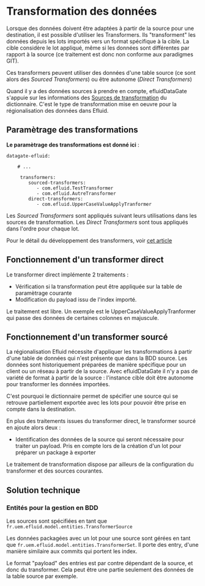 # Transformation des données

Lorsque des données doivent être adaptées à partir de la source pour une destination, il est possible d'utiliser les Transformers. Ils "transforment" les données depuis les lots importés vers un format spécifique à la cible. La cible considère le lot appliqué, même si les données sont différentes par rapport à la source (ce traitement est donc non conforme aux paradigmes GIT). 

Ces transformers peuvent utiliser des données d'une table source (ce sont alors des *Sourced Transformers*) ou être autonome (*Direct Transformers*)

Quand il y a des données sources à prendre en compte, efluidDataGate s'appuie sur les informations des [Sources de transformation](transformer-source.md) du dictionnaire. C'est le type de transformation mise en oeuvre pour la régionalisation des données dans Efluid.

## Paramètrage des transformations

**Le paramètrage des transformations est donné ici** : 

```
datagate-efluid:

    # ...

     transformers:
        sourced-transformers:
           - com.efluid.TestTransformer
           - com.efluid.AutreTransformer
        direct-transformers:
           - com.efluid.UpperCaseValueApplyTranformer  
```

Les *Sourced Transformers* sont appliqués suivant leurs utilisations dans les sources de transformation. Les *Direct Transformers* sont tous appliqués dans l'ordre pour chaque lot.

Pour le détail du développement des transformers, voir [cet article](transformer-develop.md)

## Fonctionnement d'un transformer direct

Le transformer direct implémente 2 traitements :

* Vérification si la transformation peut être appliquée sur la table de paramètrage courante
* Modification du payload issu de l'index importé.

Le traitement est libre. Un exemple est le UpperCaseValueApplyTranformer qui passe des données de certaines colonnes en majuscule.

## Fonctionnement d'un transformer sourcé

La régionalisation Efluid nécessite d'appliquer les transformations à partir d'une table de données qui n'est présente que dans la BDD source. Les données sont historiquement préparées de manière spécifique pour un client ou un réseau à partir de la source. Avec efluidDataGate il n'y a pas de variété de format à partir de la source : l'instance cible doit être autonome pour transformer les données importées.

C'est pourquoi le dictionnaire permet de spécifier une source qui se retrouve partiellement exportée avec les lots pour pouvoir être prise en compte dans la destination.

En plus des traitements issues du transformer direct, le transformer sourcé en ajoute alors deux :

* Identification des données de la source qui seront nécessaire pour traiter un payload. Pris en compte lors de la création d'un lot pour préparer un package à exporter

Le traitement de transformation dispose par ailleurs de la configuration du transformer et des sources courantes.

## Solution technique

### Entités pour la gestion en BDD

Les sources sont spécifiées en tant que `fr.uem.efluid.model.entities.TransformerSource`

Les données packagées avec un lot pour une source sont gérées en tant que `fr.uem.efluid.model.entities.TransformerSet`. Il porte des entry, d'une manière similaire aux commits qui portent les index.

Le format "payload" des entries est par contre dépendant de la source, et donc du transformer. Cela peut être une partie seulement des données de la table source par exemple.